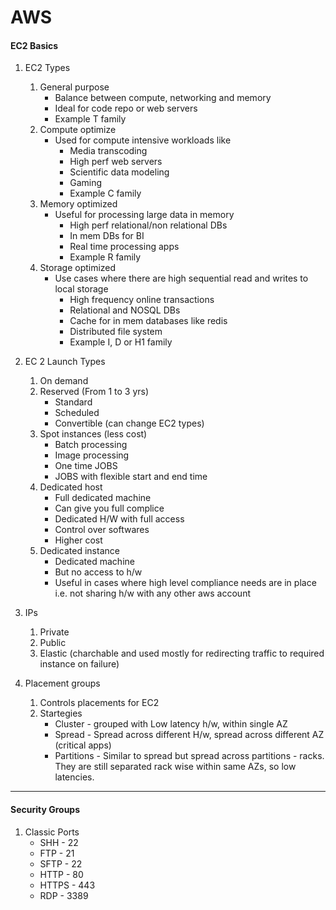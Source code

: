 # AWS

#### EC2 Basics

1. EC2 Types
   1. General purpose
       - Balance between compute, networking and memory
       - Ideal for code repo or web servers
       - Example T family
   2. Compute optimize
       - Used for compute intensive workloads like
         - Media transcoding
         - High perf web servers
         - Scientific data modeling 
         - Gaming 
         - Example C family
   3. Memory optimized
       - Useful for processing large data in memory
         - High perf relational/non relational DBs
         - In mem DBs for BI
         - Real time processing apps
         - Example R family
   4. Storage optimized
       - Use cases where there are high sequential read and writes to local storage
         - High frequency online transactions
         - Relational and NOSQL DBs
         - Cache for in mem databases like redis
         - Distributed file system
         - Example I, D or H1 family

2. EC 2 Launch Types
   1. On demand
   2. Reserved (From 1 to 3 yrs)
       - Standard
       - Scheduled
       - Convertible (can change EC2 types)
   3. Spot instances  (less cost)
       - Batch processing
       - Image processing
       - One time JOBS 
       - JOBS with flexible start and end time
   4. Dedicated host
       - Full dedicated machine
       - Can give you full complice
       - Dedicated H/W with full access
       - Control over softwares
       - Higher cost
   5. Dedicated instance
       - Dedicated machine
       - But no access to h/w
       - Useful in cases where high level compliance needs are in place i.e. not sharing h/w with any other aws account

3. IPs
   1. Private
   2. Public
   3. Elastic (charchable and used mostly for redirecting traffic to required instance on failure)

4. Placement groups
   1. Controls placements for EC2
   2. Startegies
       - Cluster - grouped with Low latency h/w, within single AZ
       - Spread - Spread across different H/w, spread across different AZ (critical apps)
       - Partitions - Similar to spread but spread across partitions - racks. They are still separated rack wise within same AZs, so low latencies.

---

#### Security Groups
1. Classic Ports
    - SHH - 22
    - FTP - 21
    - SFTP - 22
    - HTTP - 80
    - HTTPS - 443
    - RDP - 3389

